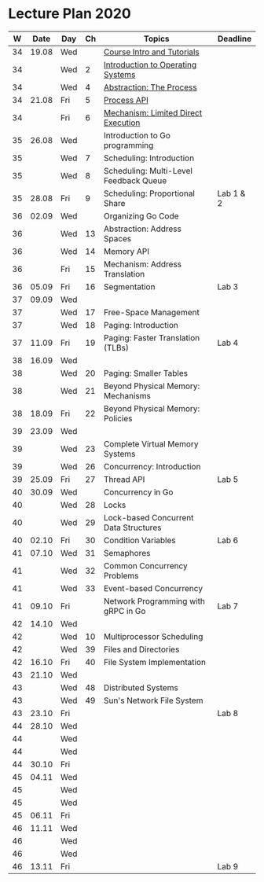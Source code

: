 # Lecture Plan 2020

| W  | Date  | Day | Ch | Topics                                      | Deadline  |
|----|-------|-----|----|---------------------------------------------|-----------|
| 34 | 19.08 | Wed |    | [Course Intro and Tutorials][1]             |           |
| 34 |       | Wed | 2  | [Introduction to Operating Systems][2]      |           |
| 34 |       | Wed | 4  | [Abstraction: The Process][3]               |           |
| 34 | 21.08 | Fri | 5  | [Process API][4]                            |           |
| 34 |       | Fri | 6  | [Mechanism: Limited Direct Execution][5]    |           |
| 35 | 26.08 | Wed |    | Introduction to Go programming         |           |
| 35 |       | Wed | 7  | Scheduling: Introduction               |           |
| 35 |       | Wed | 8  | Scheduling: Multi-Level Feedback Queue |           |
| 35 | 28.08 | Fri | 9  | Scheduling: Proportional Share         | Lab 1 & 2 |
| 36 | 02.09 | Wed |    | Organizing Go Code                     |           |
| 36 |       | Wed | 13 | Abstraction: Address Spaces            |           |
| 36 |       | Wed | 14 | Memory API                             |           |
| 36 |       | Fri | 15 | Mechanism: Address Translation         |           |
| 36 | 05.09 | Fri | 16 | Segmentation                           | Lab 3     |
| 37 | 09.09 | Wed |    |                                        |           |
| 37 |       | Wed | 17 | Free-Space Management                  |           |
| 37 |       | Wed | 18 | Paging: Introduction                   |           |
| 37 | 11.09 | Fri | 19 | Paging: Faster Translation (TLBs)      | Lab 4     |
| 38 | 16.09 | Wed |    |                                        |           |
| 38 |       | Wed | 20 | Paging: Smaller Tables                 |           |
| 38 |       | Wed | 21 | Beyond Physical Memory: Mechanisms     |           |
| 38 | 18.09 | Fri | 22 | Beyond Physical Memory: Policies       |           |
| 39 | 23.09 | Wed |    |                                        |           |
| 39 |       | Wed | 23 | Complete Virtual Memory Systems        |           |
| 39 |       | Wed | 26 | Concurrency: Introduction              |           |
| 39 | 25.09 | Fri | 27 | Thread API                             | Lab 5     |
| 40 | 30.09 | Wed |    | Concurrency in Go                      |           |
| 40 |       | Wed | 28 | Locks                                  |           |
| 40 |       | Wed | 29 | Lock-based Concurrent Data Structures  |           |
| 40 | 02.10 | Fri | 30 | Condition Variables                    | Lab 6     |
| 41 | 07.10 | Wed | 31 | Semaphores                             |           |
| 41 |       | Wed | 32 | Common Concurrency Problems            |           |
| 41 |       | Wed | 33 | Event-based Concurrency                |           |
| 41 | 09.10 | Fri |    | Network Programming with gRPC in Go    | Lab 7     |
| 42 | 14.10 | Wed |    |                                        |           |
| 42 |       | Wed | 10 | Multiprocessor Scheduling              |           |
| 42 |       | Wed | 39 | Files and Directories                  |           |
| 42 | 16.10 | Fri | 40 | File System Implementation             |           |
| 43 | 21.10 | Wed |    |                                        |           |
| 43 |       | Wed | 48 | Distributed Systems                    |           |
| 43 |       | Wed | 49 | Sun's Network File System              |           |
| 43 | 23.10 | Fri |    |                                        | Lab 8     |
| 44 | 28.10 | Wed |    |                                        |           |
| 44 |       | Wed |    |                                        |           |
| 44 |       | Wed |    |                                        |           |
| 44 | 30.10 | Fri |    |                                        |           |
| 45 | 04.11 | Wed |    |                                        |           |
| 45 |       | Wed |    |                                        |           |
| 45 |       | Wed |    |                                        |           |
| 45 | 06.11 | Fri |    |                                        |           |
| 46 | 11.11 | Wed |    |                                        |           |
| 46 |       | Wed |    |                                        |           |
| 46 |       | Wed |    |                                        |           |
| 46 | 13.11 | Fri |    |                                        | Lab 9     |

[1]: https://youtu.be/oORmvjot6wc
[2]: https://youtu.be/UVpbQnaagYE
[3]: https://youtu.be/ok-nbl2wFbM
[4]: https://youtu.be/Ab3rPs3l-5I
[5]: https://youtu.be/32i0xvcYuJo

